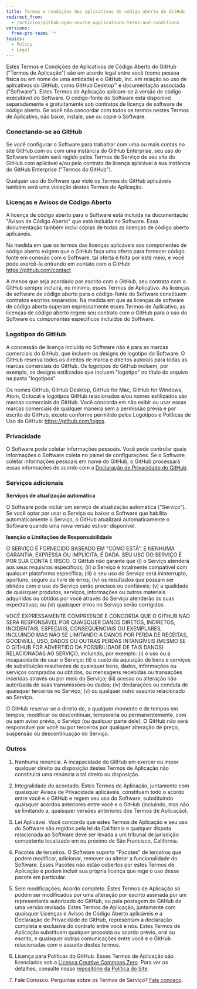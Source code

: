 ```yaml
---
title: Termos e condições dos aplicativos de código aberto do GitHub
redirect_from:
  - /articles/github-open-source-applications-terms-and-conditions
versions:
  free-pro-team: '*'
topics:
  - Policy
  - Legal
---
```


Estes Termos e Condições de Aplicativos de Código Aberto do GitHub ("Termos de Aplicação") são um acordo legal entre você (como pessoa física ou em nome de uma entidade) e o GitHub, Inc. em relação ao uso de aplicativos do GitHub, como GitHub Desktop™ e documentação associada ("Software"). Estes Termos de Aplicação aplicam-se à versão de código executável do Software. O código-fonte do Software está disponível separadamente e gratuitamente sob contratos de licença de software de código aberto. Se você não concordar com todos os termos nestes Termos de Aplicativo, não baixe, instale, use ou copie o Software.

### Conectando-se ao GitHub

Se você configurar o Software para trabalhar com uma ou mais contas no site GitHub.com ou com uma instância do GitHub Enterprise, seu uso do Software também será regido pelos Termos de Serviço de seu site do GitHub.com aplicável e/ou pelo contrato de licença aplicável à sua instância do GitHub Enterprise ("Termos do GitHub").

Qualquer uso do Software que viole os Termos do GitHub aplicáveis também será uma violação destes Termos de Aplicação.

### Licenças e Avisos de Código Aberto

A licença de código aberto para o Software está incluída na documentação "Avisos de Código Aberto" que está incluída no Software. Essa documentação também inclui cópias de todas as licenças de código aberto aplicáveis.

Na medida em que os termos das licenças aplicáveis aos componentes de código aberto exigem que o GitHub faça uma oferta para fornecer código fonte em conexão com o Software, tal oferta é feita por este meio, e você pode exercê-la entrando em contato com o GitHub: https://github.com/contact

A menos que seja acordado por escrito com o GitHub, seu contrato com o GitHub sempre incluirá, no mínimo, esses Termos de Aplicativo. As licenças de software de código aberto para o código-fonte do Software constituem contratos escritos separados. Na medida em que as licenças de software de código aberto superam expressamente esses Termos de Aplicativo, as licenças de código aberto regem seu contrato com o GitHub para o uso do Software ou componentes específicos incluídos do Software.

### Logotipos do GitHub

A concessão de licença incluída no Software não é para as marcas comerciais do GitHub, que incluem os designs de logotipo do Software. O GitHub reserva todos os direitos de marca e direitos autorais para todas as marcas comerciais do GitHub. Os logotipos do GitHub incluem, por exemplo, os designs estilizados que incluem "logotipo" no título do arquivo na pasta "logotipos".

Os nomes GitHub, GitHub Desktop, GitHub for Mac, GitHub for Windows, Atom, Octocat e logotipos GitHub relacionados e/ou nomes estilizados são marcas comerciais do GitHub. Você concorda em não exibir ou usar essas marcas comerciais de qualquer maneira sem a permissão prévia e por escrito do GitHub, exceto conforme permitido pelos Logotipos e Políticas de Uso do GitHub: https://github.com/logos.

### Privacidade

O Software pode coletar informações pessoais. Você pode controlar quais informações o Software coleta no painel de configurações. Se o Software coletar informações pessoais em nome do GitHub, o GitHub processará essas informações de acordo com a [Declaração de Privacidade do GitHub](/articles/github-privacy-statement/).

### Serviços adicionais

**Serviços de atualização automática**

O Software pode incluir um serviço de atualização automática ("Serviço"). Se você optar por usar o Serviço ou baixar o Software que habilita automaticamente o Serviço, o GitHub atualizará automaticamente o Software quando uma nova versão estiver disponível.

**Isenção e Limitações de Responsabilidade**

O SERVIÇO É FORNECIDO BASEADO EM "COMO ESTÁ", E NENHUMA GARANTIA, EXPRESSA OU IMPLÍCITA, É DADA. SEU USO DO SERVIÇO É POR SUA CONTA E RISCO. O GitHub não garante que (i) o Serviço atenderá aos seus requisitos específicos; (ii) o Serviço é totalmente compatível com qualquer plataforma específica; (iii) o seu uso do Serviço será ininterrupto, oportuno, seguro ou livre de erros; (iv) os resultados que possam ser obtidos com o uso do Serviço serão precisos ou confiáveis; (v) a qualidade de quaisquer produtos, serviços, informações ou outros materiais adquiridos ou obtidos por você através do Serviço atenderão às suas expectativas; ou (vi) quaisquer erros no Serviço serão corrigidos.

VOCÊ EXPRESSAMENTE COMPREENDE E CONCORDA QUE O GITHUB NÃO SERÁ RESPONSÁVEL POR QUAISQUER DANOS DIRETOS, INDIRETOS, INCIDENTAIS, ESPECIAIS, CONSEQUENCIAIS OU EXEMPLARES, INCLUINDO MAS NÃO SE LIMITANDO A DANOS POR PERDA DE RECEITAS, GOODWILL, USO, DADOS OU OUTRAS PERDAS INTANGÍVEIS (MESMO SE O GITHUB FOR ADVERTIDO DA POSSIBILIDADE DE TAIS DANOS) RELACIONADAS AO SERVIÇO, incluindo, por exemplo: (i) o uso ou a incapacidade de usar o Serviço; (ii) o custo da aquisição de bens e serviços de substituição resultantes de quaisquer bens, dados, informações ou serviços comprados ou obtidos, ou mensagens recebidas ou transações inseridas através ou por meio do Serviço; (iii) acesso ou alteração não autorizada de suas transmissões ou dados; (iv) declarações ou conduta de quaisquer terceiros no Serviço; (v) ou qualquer outro assunto relacionado ao Serviço.

O GitHub reserva-se o direito de, a qualquer momento e de tempos em tempos, modificar ou descontinuar, temporaria ou permanentemente, com ou sem aviso prévio, o Serviço (ou qualquer parte dele). O GitHub não será responsável por você ou por terceiros por qualquer alteração de preço, suspensão ou descontinuação do Serviço.

### Outros

1. Nenhuma renúncia. A incapacidade do GitHub em exercer ou impor qualquer direito ou disposição destes Termos de Aplicação não constituirá uma renúncia a tal direito ou disposição.

2. Integralidade do acordado. Estes Termos de Aplicação, juntamente com quaisquer Avisos de Privacidade aplicáveis, constituem todo o acordo entre você e o GitHub e regem seu uso do Software, substituindo quaisquer acordos anteriores entre você e o GitHub (incluindo, mas não se limitando a, quaisquer versões anteriores dos Termos de Aplicação).

3. Lei Aplicável. Você concorda que estes Termos de Aplicação e seu uso do Software são regidos pela lei da Califórnia e qualquer disputa relacionada ao Software deve ser levada a um tribunal de jurisdição competente localizado em ou próximo de São Francisco, Califórnia.

4. Pacotes de terceiros. O Software suporta "Pacotes" de terceiros que podem modificar, adicionar, remover ou alterar a funcionalidade do Software.  Esses Pacotes não estão cobertos por estes Termos de Aplicação e podem incluir sua própria licença que rege o uso desse pacote em particular.

5. Sem modificações; Acordo completo. Estes Termos de Aplicação só podem ser modificados por uma alteração por escrito assinada por um representante autorizado do GitHub, ou pela postagem do GitHub de uma versão revisada. Estes Termos de Aplicação, juntamente com quaisquer Licenças e Avisos de Código Aberto aplicáveis e a Declaração de Privacidade do GitHub, representam a declaração completa e exclusiva do contrato entre você e nós. Estes Termos de Aplicação substituem qualquer proposta ou acordo prévio, oral ou escrito, e quaisquer outras comunicações entre você e o GitHub relacionadas com o assunto destes termos.

6. Licença para Políticas do GitHub. Esses Termos de Aplicação são licenciados sob a [Licença Creative Commons Zero](https://creativecommons.org/publicdomain/zero/1.0/). Para ver os detalhes, consulte nosso [repositório da Política do Site](https://github.com/github/site-policy#license).

7. Fale Conosco. Perguntas sobre os Termos de Serviço? [Fale conosco](https://support.github.com/contact).
